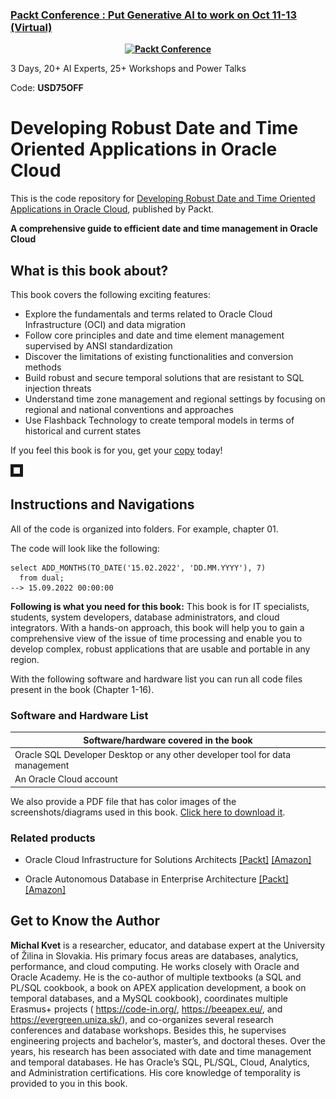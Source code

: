 
### [Packt Conference : Put Generative AI to work on Oct 11-13 (Virtual)](https://packt.link/JGIEY)

<b><p align='center'>[![Packt Conference](https://hub.packtpub.com/wp-content/uploads/2023/08/put-generative-ai-to-work-packt.png)](https://packt.link/JGIEY)</p></b> 
3 Days, 20+ AI Experts, 25+ Workshops and Power Talks 

Code: <b>USD75OFF</b>

# Developing Robust Date and Time Oriented Applications in Oracle Cloud

<a href="https://www.packtpub.com/product/developing-robust-date-and-time-oriented-applications-in-oracle-cloud/9781804611869?utm_source=github&utm_medium=repository&utm_campaign=9781786461629"><img src="https://content.packt.com/B19164/cover_image_small.jpg" alt="" height="256px" align="right"></a>

This is the code repository for [Developing Robust Date and Time Oriented Applications in Oracle Cloud](https://www.packtpub.com/product/developing-robust-date-and-time-oriented-applications-in-oracle-cloud/9781804611869?utm_source=github&utm_medium=repository&utm_campaign=9781786461629), published by Packt.

**A comprehensive guide to efficient date and time management in Oracle Cloud**

## What is this book about?

This book covers the following exciting features:
* Explore the fundamentals and terms related to Oracle Cloud Infrastructure (OCI) and data migration
* Follow core principles and date and time element management supervised by ANSI standardization
* Discover the limitations of existing functionalities and conversion methods
* Build robust and secure temporal solutions that are resistant to SQL injection threats
* Understand time zone management and regional settings by focusing on regional and national conventions and approaches
* Use Flashback Technology to create temporal models in terms of historical and current states

If you feel this book is for you, get your [copy](https://www.amazon.com/dp/1804611867) today!

<a href="https://www.packtpub.com/?utm_source=github&utm_medium=banner&utm_campaign=GitHubBanner"><img src="https://raw.githubusercontent.com/PacktPublishing/GitHub/master/GitHub.png" 
alt="https://www.packtpub.com/" border="5" /></a>

## Instructions and Navigations
All of the code is organized into folders. For example, chapter 01.

The code will look like the following:
```
select ADD_MONTHS(TO_DATE('15.02.2022', 'DD.MM.YYYY'), 7)
  from dual;
--> 15.09.2022 00:00:00
```

**Following is what you need for this book:**
This book is for IT specialists, students, system developers, database administrators, and cloud integrators. With a hands-on approach, this book will help you to gain a comprehensive view of the issue of time processing and enable you to develop complex, robust applications that are usable and portable in any region.

With the following software and hardware list you can run all code files present in the book (Chapter 1-16).
### Software and Hardware List
| Software/hardware covered in the book |
| ------------------------------------ |
| Oracle SQL Developer Desktop or any other developer tool for data management |
| An Oracle Cloud account |


We also provide a PDF file that has color images of the screenshots/diagrams used in this book. [Click here to download it](https://packt.link/s20k8).

### Related products
* Oracle Cloud Infrastructure for Solutions Architects  [[Packt]](https://www.packtpub.com/product/oracle-cloud-infrastructure-for-solutions-architects/9781800566460?utm_source=github&utm_medium=repository&utm_campaign=9781800566460) [[Amazon]](https://www.amazon.com/dp/1800566468)

* Oracle Autonomous Database in Enterprise Architecture [[Packt]](https://www.packtpub.com/product/oracle-autonomous-database-in-enterprise-architecture/9781801072243?utm_source=github&utm_medium=repository&utm_campaign=9781801072243) [[Amazon]](https://www.amazon.com/dp/1801072248)

## Get to Know the Author
**Michal Kvet**
is a researcher, educator, and database expert at the University of Žilina in Slovakia. His primary focus areas are databases, analytics, performance, and cloud computing. He works closely with Oracle and Oracle Academy. He is the co-author of multiple textbooks (a SQL and PL/SQL cookbook, a book on APEX application development, a book on temporal databases, and a MySQL cookbook), coordinates multiple Erasmus+ projects ( https://code-in.org/, https://beeapex.eu/, and https://evergreen.uniza.sk/), and co-organizes several research conferences and database workshops. Besides this, he supervises engineering projects and bachelor’s, master’s, and doctoral theses. Over the years, his research has been associated with date and time management and temporal databases. He has Oracle’s SQL, PL/SQL, Cloud, Analytics, and Administration certifications. His core knowledge of temporality is provided to you in this book.
